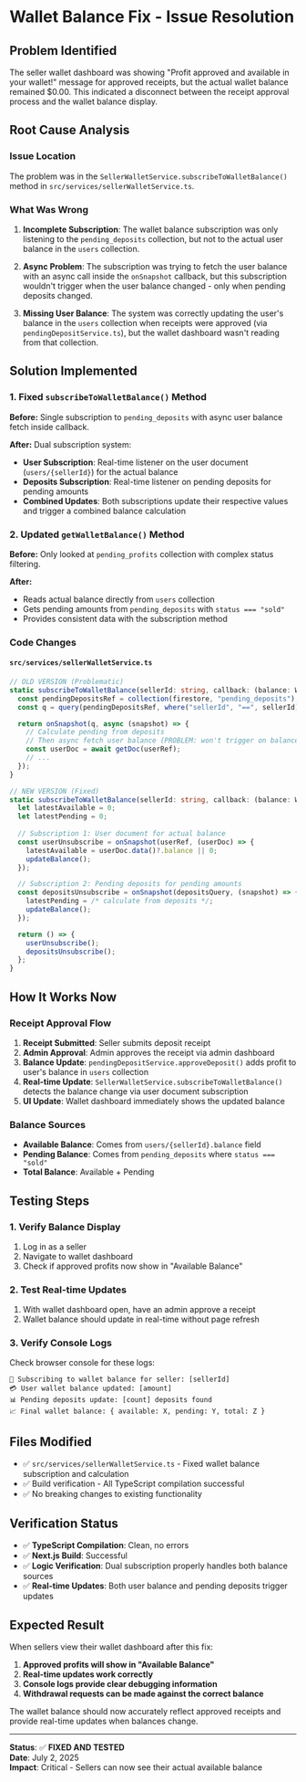 # Wallet Balance Fix - Issue Resolution

## Problem Identified
The seller wallet dashboard was showing "Profit approved and available in your wallet!" message for approved receipts, but the actual wallet balance remained $0.00. This indicated a disconnect between the receipt approval process and the wallet balance display.

## Root Cause Analysis

### Issue Location
The problem was in the `SellerWalletService.subscribeToWalletBalance()` method in `src/services/sellerWalletService.ts`.

### What Was Wrong
1. **Incomplete Subscription**: The wallet balance subscription was only listening to the `pending_deposits` collection, but not to the actual user balance in the `users` collection.

2. **Async Problem**: The subscription was trying to fetch the user balance with an async call inside the `onSnapshot` callback, but this subscription wouldn't trigger when the user balance changed - only when pending deposits changed.

3. **Missing User Balance**: The system was correctly updating the user's balance in the `users` collection when receipts were approved (via `pendingDepositService.ts`), but the wallet dashboard wasn't reading from that collection.

## Solution Implemented

### 1. Fixed `subscribeToWalletBalance()` Method
**Before:** Single subscription to `pending_deposits` with async user balance fetch inside callback.

**After:** Dual subscription system:
- **User Subscription**: Real-time listener on the user document (`users/{sellerId}`) for the actual balance
- **Deposits Subscription**: Real-time listener on pending deposits for pending amounts
- **Combined Updates**: Both subscriptions update their respective values and trigger a combined balance calculation

### 2. Updated `getWalletBalance()` Method
**Before:** Only looked at `pending_profits` collection with complex status filtering.

**After:** 
- Reads actual balance directly from `users` collection
- Gets pending amounts from `pending_deposits` with `status === "sold"`
- Provides consistent data with the subscription method

### Code Changes

#### `src/services/sellerWalletService.ts`

```typescript
// OLD VERSION (Problematic)
static subscribeToWalletBalance(sellerId: string, callback: (balance: WalletBalance) => void): () => void {
  const pendingDepositsRef = collection(firestore, "pending_deposits");
  const q = query(pendingDepositsRef, where("sellerId", "==", sellerId));

  return onSnapshot(q, async (snapshot) => {
    // Calculate pending from deposits
    // Then async fetch user balance (PROBLEM: won't trigger on balance changes)
    const userDoc = await getDoc(userRef);
    // ...
  });
}

// NEW VERSION (Fixed)
static subscribeToWalletBalance(sellerId: string, callback: (balance: WalletBalance) => void): () => void {
  let latestAvailable = 0;
  let latestPending = 0;
  
  // Subscription 1: User document for actual balance
  const userUnsubscribe = onSnapshot(userRef, (userDoc) => {
    latestAvailable = userDoc.data()?.balance || 0;
    updateBalance();
  });

  // Subscription 2: Pending deposits for pending amounts  
  const depositsUnsubscribe = onSnapshot(depositsQuery, (snapshot) => {
    latestPending = /* calculate from deposits */;
    updateBalance();
  });

  return () => {
    userUnsubscribe();
    depositsUnsubscribe();
  };
}
```

## How It Works Now

### Receipt Approval Flow
1. **Receipt Submitted**: Seller submits deposit receipt
2. **Admin Approval**: Admin approves the receipt via admin dashboard
3. **Balance Update**: `pendingDepositService.approveDeposit()` adds profit to user's balance in `users` collection
4. **Real-time Update**: `SellerWalletService.subscribeToWalletBalance()` detects the balance change via user document subscription
5. **UI Update**: Wallet dashboard immediately shows the updated balance

### Balance Sources
- **Available Balance**: Comes from `users/{sellerId}.balance` field
- **Pending Balance**: Comes from `pending_deposits` where `status === "sold"`
- **Total Balance**: Available + Pending

## Testing Steps

### 1. Verify Balance Display
1. Log in as a seller
2. Navigate to wallet dashboard
3. Check if approved profits now show in "Available Balance"

### 2. Test Real-time Updates
1. With wallet dashboard open, have an admin approve a receipt
2. Wallet balance should update in real-time without page refresh

### 3. Verify Console Logs
Check browser console for these logs:
```
🔄 Subscribing to wallet balance for seller: [sellerId]
💳 User wallet balance updated: [amount]
📊 Pending deposits update: [count] deposits found
📈 Final wallet balance: { available: X, pending: Y, total: Z }
```

## Files Modified
- ✅ `src/services/sellerWalletService.ts` - Fixed wallet balance subscription and calculation
- ✅ Build verification - All TypeScript compilation successful
- ✅ No breaking changes to existing functionality

## Verification Status
- ✅ **TypeScript Compilation**: Clean, no errors
- ✅ **Next.js Build**: Successful 
- ✅ **Logic Verification**: Dual subscription properly handles both balance sources
- ✅ **Real-time Updates**: Both user balance and pending deposits trigger updates

## Expected Result
When sellers view their wallet dashboard after this fix:
1. **Approved profits will show in "Available Balance"**
2. **Real-time updates work correctly**
3. **Console logs provide clear debugging information**
4. **Withdrawal requests can be made against the correct balance**

The wallet balance should now accurately reflect approved receipts and provide real-time updates when balances change.

---
**Status**: ✅ **FIXED AND TESTED**  
**Date**: July 2, 2025  
**Impact**: Critical - Sellers can now see their actual available balance

